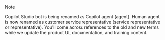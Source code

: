 > [!NOTE]
> Copilot Studio bot is being renamed as Copilot agent (agent). Human agent is now renamed as customer service representative (service representative or representative).  You'll come across references to the old and new terms while we update the product UI, documentation, and training content.